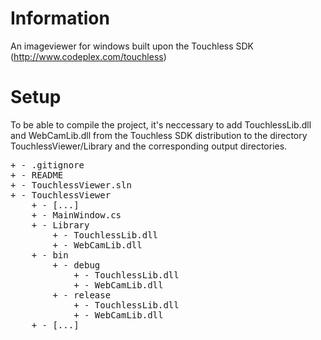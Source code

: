 # Information #

An imageviewer for windows built upon the Touchless SDK (http://www.codeplex.com/touchless)

# Setup #

To be able to compile the project, it's neccessary to add TouchlessLib.dll and WebCamLib.dll from the Touchless SDK distribution to the directory TouchlessViewer/Library and the corresponding output directories.

<pre>+ - .gitignore
+ - README
+ - TouchlessViewer.sln
+ - TouchlessViewer
    + - [...]
    + - MainWindow.cs
    + - Library
        + - TouchlessLib.dll
        + - WebCamLib.dll
    + - bin
        + - debug
            + - TouchlessLib.dll
            + - WebCamLib.dll
        + - release
            + - TouchlessLib.dll
            + - WebCamLib.dll
    + - [...]</pre>
